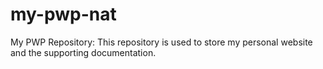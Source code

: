 # my-pwp-nat
My PWP Repository:
This repository is used to store my personal website and the supporting documentation.
